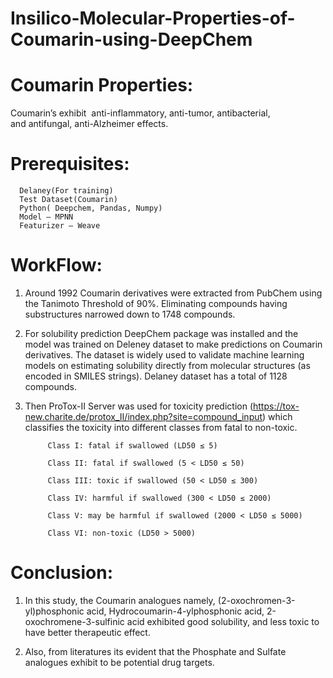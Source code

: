 # Insilico-Molecular-Properties-of-Coumarin-using-DeepChem
# Coumarin Properties:
Coumarin’s exhibit  anti-inflammatory, anti-tumor, antibacterial, and antifungal, anti-Alzheimer effects.

# Prerequisites:
      Delaney(For training)
      Test Dataset(Coumarin)
      Python( Deepchem, Pandas, Numpy)
      Model – MPNN
      Featurizer – Weave 

# WorkFlow:
1) Around 1992 Coumarin derivatives were extracted from PubChem using the Tanimoto Threshold of 90%. Eliminating compounds having substructures narrowed down to 1748 compounds. 

2) For solubility prediction DeepChem package was installed and the model was trained on Deleney dataset to make predictions on Coumarin derivatives. The dataset is widely used to validate machine learning models on estimating solubility directly from molecular structures (as encoded in SMILES strings). Delaney dataset has a total of 1128 compounds. 

3) Then ProTox-II Server was used for toxicity prediction (https://tox-new.charite.de/protox_II/index.php?site=compound_input) which classifies the toxicity into different classes from fatal to non-toxic.

            Class I: fatal if swallowed (LD50 ≤ 5)

            Class II: fatal if swallowed (5 < LD50 ≤ 50)

            Class III: toxic if swallowed (50 < LD50 ≤ 300)

            Class IV: harmful if swallowed (300 < LD50 ≤ 2000)

            Class V: may be harmful if swallowed (2000 < LD50 ≤ 5000)

            Class VI: non-toxic (LD50 > 5000)

# Conclusion:
  1) In this study, the Coumarin analogues namely, (2-oxochromen-3-yl)phosphonic acid, Hydrocoumarin-4-ylphosphonic acid, 2-oxochromene-3-sulfinic acid exhibited good solubility, and less toxic to have better therapeutic effect. 
  
  2) Also, from literatures its evident that the Phosphate and Sulfate analogues exhibit to be potential drug targets.


